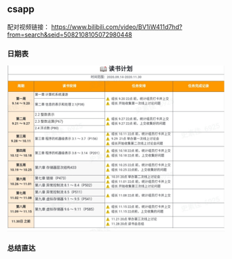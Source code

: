 ## csapp

配对视频链接： https://www.bilibili.com/video/BV1iW411d7hd?from=search&seid=5082108105072980448

### 日期表

![](./sche.jpeg)

### 总结直达

